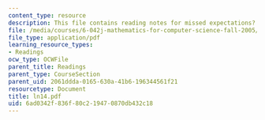 ```yaml
---
content_type: resource
description: This file contains reading notes for missed expectations?
file: /media/courses/6-042j-mathematics-for-computer-science-fall-2005/6ad0342f836f80c219470870db432c18_ln14.pdf
file_type: application/pdf
learning_resource_types:
- Readings
ocw_type: OCWFile
parent_title: Readings
parent_type: CourseSection
parent_uid: 2061ddda-0165-630a-41b6-196344561f21
resourcetype: Document
title: ln14.pdf
uid: 6ad0342f-836f-80c2-1947-0870db432c18
---
```

